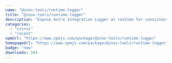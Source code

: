 ```yaml
---
name: "@inox-tools/runtime-logger"
title: "@inox-tools/runtime-logger"
description: "Expose Astro Integration Logger at runtime for consistent output"
categories:
  - "css+ui"
  - "recent"
npmUrl: "https://www.npmjs.com/package/@inox-tools/runtime-logger"
homepageUrl: "https://www.npmjs.com/package/@inox-tools/runtime-logger"
badge: "new"
downloads: 164
---
```

